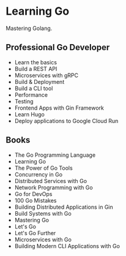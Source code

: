 # Learning Go

Mastering Golang.

## Professional Go Developer

- Learn the basics
- Build a REST API
- Microservices with gRPC
- Build & Deployment
- Build a CLI tool
- Performance
- Testing
- Frontend Apps with Gin Framework
- Learn Hugo
- Deploy applications to Google Cloud Run

## Books

- The Go Programming Language
- Learning Go
- The Power of Go Tools
- Concurrency in Go
- Distributed Services with Go
- Network Programming with Go
- Go for DevOps
- 100 Go Mistakes
- Building Distributed Applications in Gin
- Build Systems with Go
- Mastering Go
- Let's Go
- Let's Go Further
- Microservices with Go
- Building Modern CLI Applications with Go
